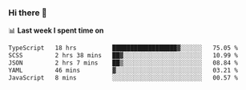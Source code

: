 ### Hi there 👋

<!--
**DBvc/DBvc** is a ✨ _special_ ✨ repository because its `README.md` (this file) appears on your GitHub profile.

Here are some ideas to get you started:

- 🔭 I’m currently working on ...
- 🌱 I’m currently learning ...
- 👯 I’m looking to collaborate on ...
- 🤔 I’m looking for help with ...
- 💬 Ask me about ...
- 📫 How to reach me: ...
- 😄 Pronouns: ...
- ⚡ Fun fact: ...
-->

📊 **Last week I spent time on**
<!--START_SECTION:waka-->

```txt
TypeScript   18 hrs          ██████████████████▓░░░░░░   75.05 %
SCSS         2 hrs 38 mins   ██▓░░░░░░░░░░░░░░░░░░░░░░   10.99 %
JSON         2 hrs 7 mins    ██▒░░░░░░░░░░░░░░░░░░░░░░   08.84 %
YAML         46 mins         ▓░░░░░░░░░░░░░░░░░░░░░░░░   03.21 %
JavaScript   8 mins          ░░░░░░░░░░░░░░░░░░░░░░░░░   00.57 %
```

<!--END_SECTION:waka-->
